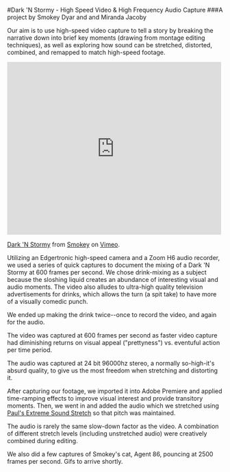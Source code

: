 #Dark 'N Stormy - High Speed Video & High Frequency Audio Capture
###A project by Smokey Dyar and and Miranda Jacoby

 Our aim is to use high-speed video capture to tell a story by breaking the narrative down into brief key moments (drawing from montage editing techniques), as well as exploring how sound can be stretched, distorted, combined, and remapped to match high-speed footage.

<iframe src="https://player.vimeo.com/video/148309310" width="500" height="403" frameborder="0" webkitallowfullscreen mozallowfullscreen allowfullscreen></iframe> <p><a href="https://vimeo.com/148309310">Dark &#039;N Stormy</a> from <a href="https://vimeo.com/user46638023">Smokey</a> on <a href="https://vimeo.com">Vimeo</a>.</p>

Utilizing an Edgertronic high-speed camera and a Zoom H6 audio recorder, we used a series of quick captures to document the mixing of a Dark 'N Stormy at 600 frames per second. We chose drink-mixing as a subject because the sloshing liquid creates an abundance of interesting visual and audio moments. The video also alludes to ultra-high quality television advertisements for drinks, which allows the turn (a spit take) to have more of a visually comedic punch.

We ended up making the drink twice--once to record the video, and again for the audio.

The video was captured at 600 frames per second as faster video capture had diminishing returns on visual appeal ("prettyness") vs. eventuful action per time period. 

The audio was captured at 24 bit 96000hz stereo, a normally so-high-it's absurd quality, to give us the most freedom when stretching and distorting it. 

After capturing our footage, we imported it into Adobe Premiere and applied time-ramping effects to improve visual interest and provide transitory moments. Then, we went in and added the audio which we stretched using [Paul's Extreme Sound Stretch](http://hypermammut.sourceforge.net/paulstretch/) so that pitch was maintained.

The audio is rarely the same slow-down factor as the video. A combination of different stretch levels (including unstretched audio) were creatively combined during editing. 

We also did a few captures of Smokey's cat, Agent 86, pouncing at 2500 frames per second. Gifs to arrive shortly.
